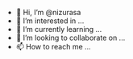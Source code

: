 - 👋 Hi, I’m @nizurasa
- 👀 I’m interested in ...
- 🌱 I’m currently learning ...
- 💞️ I’m looking to collaborate on ...
- 📫 How to reach me ...

<!---
nizurasa/nizurasa is a ✨ special ✨ repository because its `README.md` (this file) appears on your GitHub profile.
You can click the Preview link to take a look at your changes.
--->
